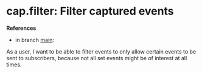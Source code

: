 # cap.filter: Filter captured events

**References**

- in branch [main](https://github.com/mhatzl/evident/tree/main): 

As a user, I want to be able to filter events to only allow certain events to be sent to subscribers,
because not all set events might be of interest at all times.
